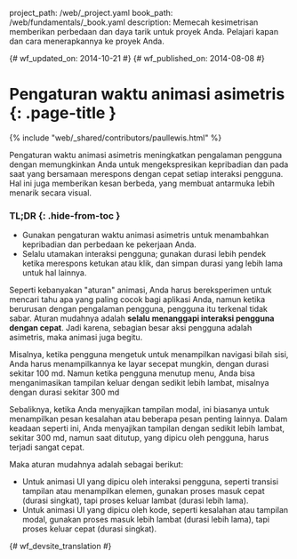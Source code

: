 project_path: /web/_project.yaml
book_path: /web/fundamentals/_book.yaml
description: Memecah kesimetrisan memberikan perbedaan dan daya tarik untuk proyek Anda. Pelajari kapan dan cara menerapkannya ke proyek Anda.

{# wf_updated_on: 2014-10-21 #}
{# wf_published_on: 2014-08-08 #}

# Pengaturan waktu animasi asimetris {: .page-title }

{% include "web/_shared/contributors/paullewis.html" %}

Pengaturan waktu animasi asimetris meningkatkan pengalaman pengguna dengan memungkinkan Anda untuk mengekspresikan kepribadian dan pada saat yang bersamaan merespons dengan cepat setiap interaksi pengguna. Hal ini juga memberikan kesan berbeda, yang membuat antarmuka lebih menarik secara visual.

### TL;DR {: .hide-from-toc }
* Gunakan pengaturan waktu animasi asimetris untuk menambahkan kepribadian dan perbedaan ke pekerjaan Anda.
* Selalu utamakan interaksi pengguna; gunakan durasi lebih pendek ketika merespons ketukan atau klik, dan simpan durasi yang lebih lama untuk hal lainnya.


Seperti kebanyakan "aturan" animasi, Anda harus bereksperimen untuk mencari tahu apa yang paling cocok bagi aplikasi Anda, namun ketika berurusan dengan pengalaman pengguna, pengguna itu terkenal tidak sabar. Aturan mudahnya adalah **selalu menanggapi interaksi pengguna dengan cepat**. Jadi karena, sebagian besar aksi pengguna adalah asimetris, maka animasi juga begitu.

Misalnya, ketika pengguna mengetuk untuk menampilkan navigasi bilah sisi, Anda harus menampilkannya ke layar secepat mungkin, dengan durasi sekitar 100 md. Namun ketika pengguna menutup menu, Anda bisa menganimasikan tampilan keluar dengan sedikit lebih lambat, misalnya dengan durasi sekitar 300 md

Sebaliknya, ketika Anda menyajikan tampilan modal, ini biasanya untuk menampilkan pesan kesalahan atau beberapa pesan penting lainnya. Dalam keadaan seperti ini, Anda menyajikan tampilan dengan sedikit lebih lambat, sekitar 300 md, namun saat ditutup, yang dipicu oleh pengguna, harus terjadi sangat cepat.

Maka aturan mudahnya adalah sebagai berikut:

* Untuk animasi UI yang dipicu oleh interaksi pengguna, seperti transisi tampilan atau menampilkan elemen, gunakan proses masuk cepat (durasi singkat), tapi proses keluar lambat (durasi lebih lama).
* Untuk animasi UI yang dipicu oleh kode, seperti kesalahan atau tampilan modal, gunakan proses masuk lebih lambat (durasi lebih lama), tapi proses keluar cepat (durasi singkat).


{# wf_devsite_translation #}
